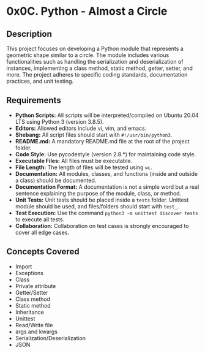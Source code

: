 # 0x0C. Python - Almost a Circle

## Description
This project focuses on developing a Python module that represents a geometric shape similar to a circle. The module includes various functionalities such as handling the serialization and deserialization of instances, implementing a class method, static method, getter, setter, and more. The project adheres to specific coding standards, documentation practices, and unit testing.

## Requirements
- **Python Scripts:** All scripts will be interpreted/compiled on Ubuntu 20.04 LTS using Python 3 (version 3.8.5).
- **Editors:** Allowed editors include vi, vim, and emacs.
- **Shebang:** All script files should start with `#!/usr/bin/python3`.
- **README.md:** A mandatory README.md file at the root of the project folder.
- **Code Style:** Use pycodestyle (version 2.8.*) for maintaining code style.
- **Executable Files:** All files must be executable.
- **File Length:** The length of files will be tested using `wc`.
- **Documentation:** All modules, classes, and functions (inside and outside a class) should be documented.
- **Documentation Format:** A documentation is not a simple word but a real sentence explaining the purpose of the module, class, or method.
- **Unit Tests:** Unit tests should be placed inside a `tests` folder. Unittest module should be used, and files/folders should start with `test_`.
- **Test Execution:** Use the command `python3 -m unittest discover tests` to execute all tests.
- **Collaboration:** Collaboration on test cases is strongly encouraged to cover all edge cases.

## Concepts Covered
- Import
- Exceptions
- Class
- Private attribute
- Getter/Setter
- Class method
- Static method
- Inheritance
- Unittest
- Read/Write file
- args and kwargs
- Serialization/Deserialization
- JSON
